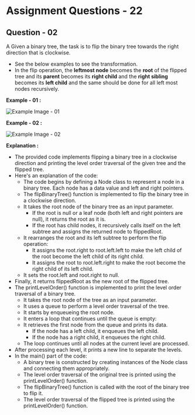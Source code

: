 # **Assignment Questions - 22**
## **Question - 02**


A Given a binary tree, the task is to flip the binary tree towards the right direction that is clockwise. 
- See the below examples to see the transformation.
- In the flip operation, the **leftmost node** becomes the **root** of the flipped tree and its **parent** becomes its **right child** and the **right sibling** becomes its **left child** and the same should be done for all left most nodes recursively.


**Example - 01 :**

![Example Image - 01](https://file.notion.so/f/s/a5f5bbbe-8607-4f17-9ab4-b31327ffa2d0/Untitled.png?id=bf2642e8-4284-4d78-9cf8-ea00a926b238&table=block&spaceId=6fae2e0f-dedc-48e9-bc59-af2654c78209&expirationTimestamp=1688976000000&signature=XLXkewa4amXXJ7UGj4EoCzNQCCl5zL4j_ZxTmB0Vwfs&downloadName=Untitled.png)



**Example - 02 :**

![Example Image - 02](https://file.notion.so/f/s/063636b4-9f35-4524-b6d9-c97e30cac510/Untitled.png?id=257a6e42-4876-4a44-ac0e-07f80a570f83&table=block&spaceId=6fae2e0f-dedc-48e9-bc59-af2654c78209&expirationTimestamp=1688976000000&signature=oOLOvQYWsNlFLGcHXFsrfjUVd_1et4RdlkChmLBlwIE&downloadName=Untitled.png)


**Explanation :**
- The provided code implements flipping a binary tree in a clockwise direction and printing the level order traversal of the given tree and the flipped tree. 
- Here's an explanation of the code:
    - The code begins by defining a Node class to represent a node in a binary tree. Each node has a data value and left and right pointers.
    - The flipBinaryTree() function is implemented to flip the binary tree in a clockwise direction.
    - It takes the root node of the binary tree as an input parameter.
        - If the root is null or a leaf node (both left and right pointers are null), it returns the root as it is.
        - If the root has child nodes, it recursively calls itself on the left subtree and assigns the returned node to flippedRoot.
    - It rearranges the root and its left subtree to perform the flip operation:
        - It assigns the root.right to root.left.left to make the left child of the root become the left child of its right child.
        - It assigns the root to root.left.right to make the root become the right child of its left child.
    - It sets the root.left and root.right to null.
- Finally, it returns flippedRoot as the new root of the flipped tree.
- The printLevelOrder() function is implemented to print the level order traversal of a binary tree.
    - It takes the root node of the tree as an input parameter.
    - It uses a queue to perform a level order traversal of the tree.
    - It starts by enqueueing the root node.
    - It enters a loop that continues until the queue is empty:
    - It retrieves the first node from the queue and prints its data.
        - If the node has a left child, it enqueues the left child.
        - If the node has a right child, it enqueues the right child.
    - The loop continues until all nodes at the current level are processed.
- After processing each level, it prints a new line to separate the levels.
- In the main() part of the code:
    - A binary tree is constructed by creating instances of the Node class and connecting them appropriately.
    - The level order traversal of the original tree is printed using the printLevelOrder() function.
    - The flipBinaryTree() function is called with the root of the binary tree to flip it.
    - The level order traversal of the flipped tree is printed using the printLevelOrder() function.